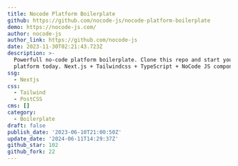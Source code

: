 ```yaml
---
title: Nocode Platform Boilerplate
github: https://github.com/nocode-js/nocode-platform-boilerplate
demo: https://nocode-js.com/
author: nocode-js
author_link: https://github.com/nocode-js
date: 2023-11-30T02:21:43.723Z
description: >-
  Powerfull no-code platform boilerplate. Clone this repo and start your no-code
  platform today. Next.js + Tailwindcss + TypeScript + NoCode JS components.
ssg:
  - Nextjs
css:
  - Tailwind
  - PostCSS
cms: []
category:
  - Boilerplate
draft: false
publish_date: '2023-06-10T21:00:50Z'
update_date: '2024-06-11T14:29:37Z'
github_star: 102
github_fork: 22
---
```

